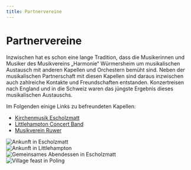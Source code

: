 ```yaml
---
title: Partnervereine
---
```


Partnervereine
==============

<div class="pure-g-r">
<div class="pure-u-1-2" markdown="1">

Inzwischen hat es schon eine lange Tradition, dass die Musikerinnen und Musiker des 
Musikvereins „Harmonie“ Würmersheim um musikalischen Austausch mit anderen Kapellen und 
Orchestern bemüht sind. Neben der musikalischen Partnerschaft mit diesen Kapellen sind daraus 
inzwischen auch zahlreiche Kontakte und Freundschaften entstanden. Konzertreisen nach England 
und in die Schweiz waren das jüngste Ergebnis dieses musikalischen Austauschs.

Im Folgenden einige Links zu befreundeten Kapellen:

 - [Kirchenmusik Escholzmatt](http://www.chilemusig.ch/)
 - [Littlehampton Concert Band](http://www.littlehampton-concertband.co.uk/)
 - [Musikverein Ruwer](http://musikverein-ruwer.de/)

</div>
<div class="pure-u-1-2">
<div class="pure-g-r">
<div class="pure-u-1-2">
<div class="l-box"><img src="/images/partnervereine/Escholzmatt_1.JPG" title="Ankunft in Escholzmatt"></div>
<div class="l-box"><img src="/images/partnervereine/Littlehampton_2.JPG" title="Ankunft in Littlehampton"></div>
</div>
<div class="pure-u-1-2">
<div class="l-box"><img src="/images/partnervereine/Escholzmatt_2.JPG" title="Gemeinsames Abendessen in Escholzmatt"></div>
<div class="l-box"><img src="/images/partnervereine/Littlehampton_1.JPG" title="Village feast in Poling"></div>
</div>
</div>
</div>
</div>
